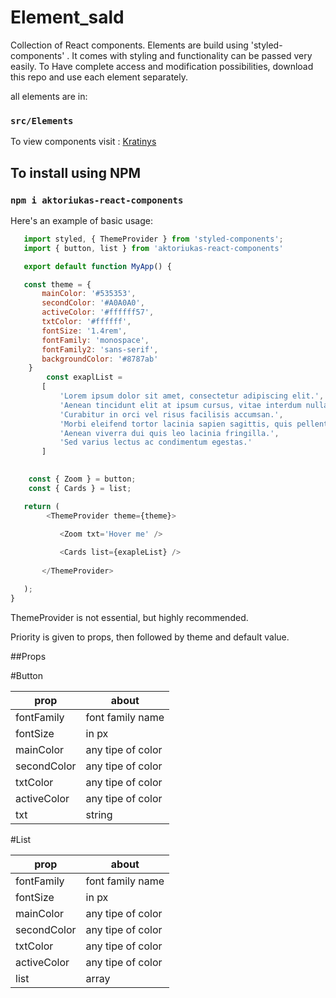 # Element_sald

Collection of React components.
Elements are build using 'styled-components' . It comes with styling and functionality can be passed very easily.
To Have complete access and modification possibilities, download this repo and use each element separately.

all elements are in: 

### `src/Elements`

To view components visit : [Kratinys](https://aktoriukas.com/kratinys/)

## To install using NPM

### `npm i aktoriukas-react-components `

 Here's an example of basic usage: 
 
 ```js
	import styled, { ThemeProvider } from 'styled-components';
	import { button, list } from 'aktoriukas-react-components'

	export default function MyApp() {

	const theme = {
		mainColor: '#535353',
		secondColor: '#A0A0A0',
		activeColor: '#ffffff57',
		txtColor: '#ffffff',
		fontSize: '1.4rem',
		fontFamily: 'monospace',
		fontFamily2: 'sans-serif',
		backgroundColor: '#8787ab'
   	 }
   	     const exaplList =
        [
            'Lorem ipsum dolor sit amet, consectetur adipiscing elit.',
            'Aenean tincidunt elit at ipsum cursus, vitae interdum nulla suscipit.',
            'Curabitur in orci vel risus facilisis accumsan.',
            'Morbi eleifend tortor lacinia sapien sagittis, quis pellentesque felis egestas.',
            'Aenean viverra dui quis leo lacinia fringilla.',
            'Sed varius lectus ac condimentum egestas.'
        ]

   	 
   	 const { Zoom } = button;
   	 const { Cards } = list;

  	return (
		 <ThemeProvider theme={theme}>

			<Zoom txt='Hover me' />
			
			<Cards list={exapleList} />
		  
		</ThemeProvider>

  	);
}
```

ThemeProvider is not essential, but highly recommended.

Priority is given to props, then followed by theme and default value.

##Props

#Button

| prop | about |
|-------|--------|
| fontFamily | font family name |
| fontSize |  in px  |
| mainColor |  any tipe of color  |
| secondColor | any tipe of color    |
| txtColor | any tipe of color    |
| activeColor | any tipe of color    |
| txt |  string  |


#List

| prop | about |
|-------|--------|
| fontFamily | font family name |
| fontSize |  in px  |
| mainColor |  any tipe of color  |
| secondColor | any tipe of color    |
| txtColor | any tipe of color    |
| activeColor | any tipe of color    |
| list |  array  |



